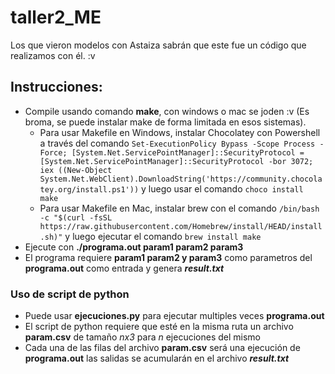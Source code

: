 # taller2_ME

Los que vieron modelos con Astaiza sabrán que este fue un código que realizamos con él. :v

## Instrucciones:

* Compile usando comando **make**, con windows o mac se joden :v (Es broma, se puede instalar make de forma limitada en esos sistemas).
  * Para usar Makefile en Windows, instalar Chocolatey con Powershell a través del comando `Set-ExecutionPolicy Bypass -Scope Process -Force; [System.Net.ServicePointManager]::SecurityProtocol = [System.Net.ServicePointManager]::SecurityProtocol -bor 3072; iex ((New-Object System.Net.WebClient).DownloadString('https://community.chocolatey.org/install.ps1'))` y luego usar el comando `choco install make`
  * Para usar Makefile en Mac, instalar brew con el comando `/bin/bash -c "$(curl -fsSL https://raw.githubusercontent.com/Homebrew/install/HEAD/install.sh)"` y luego ejecutar el comando `brew install make`
* Ejecute con **./programa.out param1 param2 param3**
* El programa requiere **param1 param2 y param3** como parametros del **programa.out** como entrada y genera **_result.txt_**

### Uso de script de python

* Puede usar **ejecuciones.py** para ejecutar multiples veces **programa.out**
* El script de python requiere que esté en la misma ruta un archivo **param.csv** de tamaño _nx3_ para _n_ ejecuciones del mismo
* Cada una de las filas del archivo **param.csv** será una ejecución de **programa.out** las salidas se acumularán en el archivo **_result.txt_**

